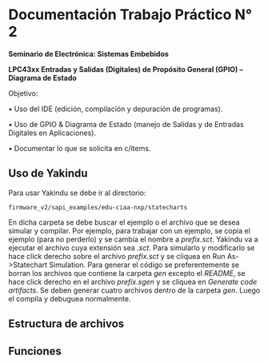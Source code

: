 # Documentación Trabajo Práctico N° 2

**Seminario de Electrónica: Sistemas Embebidos**

**LPC43xx Entradas y Salidas (Digitales) de Propósito General (GPIO) – Diagrama de Estado**

Objetivo:

• Uso del IDE (edición, compilación y depuración de programas).

• Uso de GPIO & Diagrama de Estado (manejo de Salidas y de Entradas Digitales en Aplicaciones).

• Documentar lo que se solicita en c/ítems.

## Uso de Yakindu

Para usar Yakindu se debe ir al directorio:

	firmware_v2/sapi_examples/edu-ciaa-nxp/statecharts

En dicha carpeta se debe buscar el ejemplo o el archivo que se desea simular y compilar. Por ejemplo, para trabajar con un ejemplo, se copia el ejemplo (para no perderlo) y se cambia el nombre a _prefix.sct_. Yakindu va a ejecutar el archivo cuya extensión sea _.sct_. Para simularlo y modificarlo se hace click derecho sobre el archivo _prefix.sct_ y se cliquea en Run As->Statechart Simulation. Para generar el código se preferentemente se borran los archivos que contiene la carpeta _gen_ excepto el _README_, se hace click derecho en el archivo _prefix.sgen_ y se cliquea en _Generate code artifacts_. Se deben generar cuatro archivos dentro de la carpeta _gen_. Luego el compila y debuguea normalmente.


## Estructura de archivos




## Funciones

